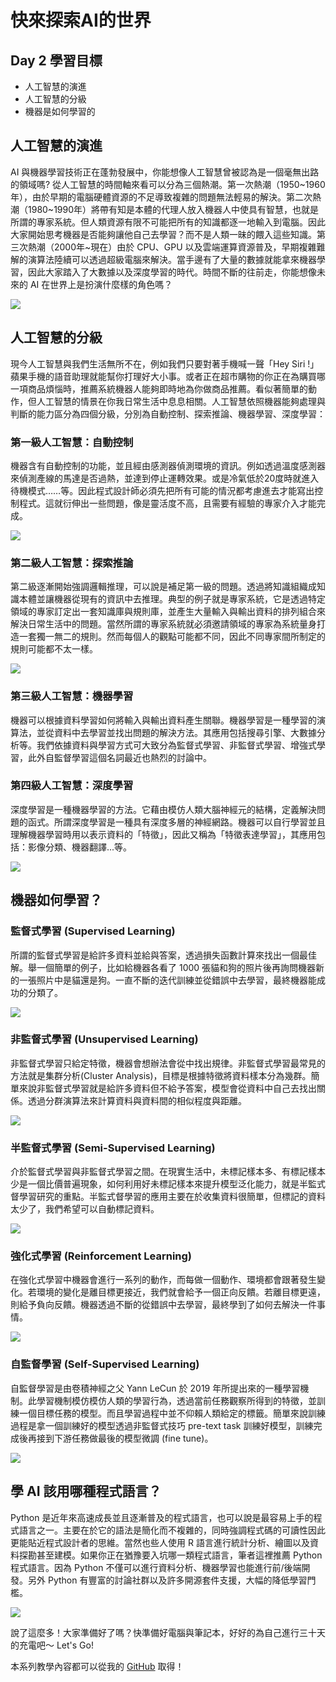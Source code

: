 

# 快來探索AI的世界
## Day 2 學習目標
- 人工智慧的演進
- 人工智慧的分級
- 機器是如何學習的


## 人工智慧的演進
AI 與機器學習技術正在蓬勃發展中，你能想像人工智慧曾被認為是一個毫無出路的領域嗎? 從人工智慧的時間軸來看可以分為三個熱潮。第一次熱潮（1950~1960年），由於早期的電腦硬體資源的不足導致複雜的問題無法輕易的解決。第二次熱潮（1980~1990年）將帶有知是本體的代理人放入機器人中使具有智慧，也就是所謂的專家系統。但人類資源有限不可能把所有的知識都逐一地輸入到電腦。因此大家開始思考機器是否能夠讓他自己去學習？而不是人類一昧的餵入這些知識。第三次熱潮（2000年~現在）由於 CPU、GPU 以及雲端運算資源普及，早期複雜難解的演算法陸續可以透過超級電腦來解決。當手邊有了大量的數據就能拿來機器學習，因此大家踏入了大數據以及深度學習的時代。時間不斷的往前走，你能想像未來的 AI 在世界上是扮演什麼樣的角色嗎？

![](./image/img2-1.png)


## 人工智慧的分級
現今人工智慧與我們生活無所不在，例如我們只要對著手機喊一聲「Hey Siri !」蘋果手機的語音助理就能幫你打理好大小事。或者正在超市購物的你正在為購買哪一項商品煩惱時，推薦系統機器人能夠即時地為你做商品推薦。看似著簡單的動作，但人工智慧的情景在你我日常生活中息息相關。人工智慧依照機器能夠處理與判斷的能力區分為四個分級，分別為自動控制、探索推論、機器學習、深度學習：

### 第一級人工智慧：自動控制
機器含有自動控制的功能，並且經由感測器偵測環境的資訊。例如透過溫度感測器來偵測產線的馬達是否過熱，並達到停止運轉效果。或是冷氣低於20度時就進入待機模式……等。因此程式設計師必須先把所有可能的情況都考慮進去才能寫出控制程式。這就衍伸出一些問題，像是靈活度不高，且需要有經驗的專家介入才能完成。

![](./image/img2-2.png)

### 第二級人工智慧：探索推論
第二級逐漸開始強調邏輯推理，可以說是補足第一級的問題。透過將知識組織成知識本體並讓機器從現有的資訊中去推理。典型的例子就是專家系統，它是透過特定領域的專家訂定出一套知識庫與規則庫，並產生大量輸入與輸出資料的排列組合來解決日常生活中的問題。當然所謂的專家系統就必須邀請領域的專家為系統量身打造一套獨一無二的規則。然而每個人的觀點可能都不同，因此不同專家間所制定的規則可能都不太一樣。

![](./image/img2-3.png)

### 第三級人工智慧：機器學習
機器可以根據資料學習如何將輸入與輸出資料產生關聯。機器學習是一種學習的演算法，並從資料中去學習並找出問題的解決方法。其應用包括搜尋引擎、大數據分析等。我們依據資料與學習方式可大致分為監督式學習、非監督式學習、增強式學習，此外自監督學習這個名詞最近也熱烈的討論中。

### 第四級人工智慧：深度學習
深度學習是一種機器學習的方法。它藉由模仿人類大腦神經元的結構，定義解決問題的函式。所謂深度學習是一種具有深度多層的神經網路。機器可以自行學習並且理解機器學習時用以表示資料的「特徵」，因此又稱為「特徵表達學習」，其應用包括：影像分類、機器翻譯...等。

![](./image/img2-4.png)

## 機器如何學習？
### 監督式學習 (Supervised Learning)
所謂的監督式學習是給許多資料並給與答案，透過損失函數計算來找出一個最佳解。舉一個簡單的例子，比如給機器各看了 1000 張貓和狗的照片後再詢問機器新的一張照片中是貓還是狗。一直不斷的迭代訓練並從錯誤中去學習，最終機器能成功的分類了。

![](./image/img2-5.png)

### 非監督式學習 (Unsupervised Learning)
非監督式學習只給定特徵，機器會想辦法會從中找出規律。非監督式學習最常見的方法就是集群分析(Cluster Analysis)，目標是根據特徵將資料樣本分為幾群。簡單來說非監督式學習就是給許多資料但不給予答案，模型會從資料中自己去找出關係。透過分群演算法來計算資料與資料間的相似程度與距離。

![](./image/img2-6.png)

### 半監督式學習 (Semi-Supervised Learning)
介於監督式學習與非監督式學習之間。在現實生活中，未標記樣本多、有標記樣本少是一個比價普遍現象，如何利用好未標記樣本來提升模型泛化能力，就是半監式督學習研究的重點。半監式督學習的應用主要在於收集資料很簡單，但標記的資料太少了，我們希望可以自動標記資料。

![](./image/img2-7.png)

### 強化式學習 (Reinforcement Learning)
在強化式學習中機器會進行一系列的動作，而每做一個動作、環境都會跟著發生變化。若環境的變化是離目標更接近，我們就會給予一個正向反饋。若離目標更遠，則給予負向反饋。機器透過不斷的從錯誤中去學習，最終學到了如何去解決一件事情。

![](./image/img2-8.png)

### 自監督學習 (Self-Supervised Learning)
自監督學習是由卷積神經之父 Yann LeCun 於 2019 年所提出來的一種學習機制。此學習機制模仿模仿人類的學習行為，透過當前任務觀察所得到的特徵，並訓練一個目標任務的模型。而且學習過程中並不仰賴人類給定的標籤。簡單來說訓練過程是拿一個訓練好的模型透過非監督式技巧 pre-text task 訓練好模型，訓練完成後再接到下游任務做最後的模型微調 (fine tune)。

![](./image/img2-9.png)

## 學 AI 該用哪種程式語言？
Python 是近年來高速成長並且逐漸普及的程式語言，也可以說是最容易上手的程式語言之一。主要在於它的語法是簡化而不複雜的，同時強調程式碼的可讀性因此更能貼近程式設計者的思維。當然也些人使用 R 語言進行統計分析、繪圖以及資料探勘甚至建模。如果你正在猶豫要入坑哪一類程式語言，筆者這裡推薦 Python 程式語言。因為 Python 不僅可以進行資料分析、機器學習也能進行前/後端開發。另外 Python 有豐富的討論社群以及許多開源套件支援，大幅的降低學習門檻。

![](https://i.imgur.com/QwHc0DO.png)

說了這麼多！大家準備好了嗎？快準備好電腦與筆記本，好好的為自己進行三十天的充電吧～ Let's Go!


本系列教學內容都可以從我的 [GitHub](https://github.com/andy6804tw/2021-13th-ironman) 取得！